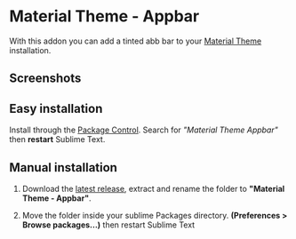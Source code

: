 # Material Theme - Appbar

With this addon you can add a tinted abb bar to your [Material Theme](https://github.com/equinusocio/material-theme) installation.

## Screenshots

## Easy installation
Install through the [Package Control](https://packagecontrol.io/installation). Search for *"Material Theme Appbar"* then **restart** Sublime Text.

## Manual installation

1. Download the [latest release](https://github.com/equinusocio/material-theme-appbar/releases/latest), extract and rename the folder to **"Material Theme - Appbar"**.

2. Move the folder inside your sublime Packages directory. **(Preferences > Browse packages...)** then restart Sublime Text

